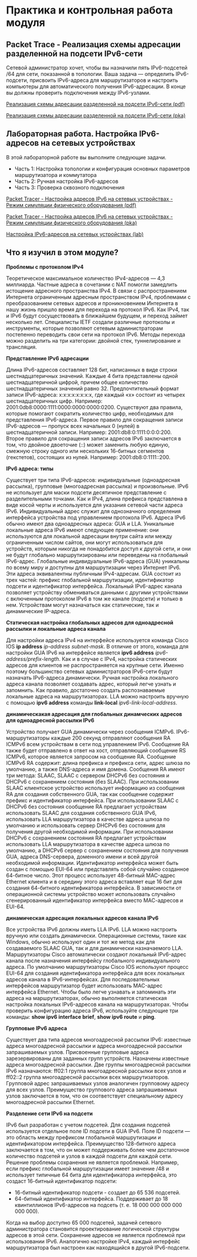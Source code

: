 #  Практика и контрольная работа модуля

<!-- 12.9.1 -->
## Packet Trace - Реализация схемы адресации разделенной на подсети IPv6-сети

Сетевой администратор хочет, чтобы вы назначили пять IPv6-подсетей /64 для сети, показанной в топологии. Ваша задача — определить IPv6-подсети, присвоить IPv6-адреса для маршрутизаторов и настроить компьютеры для автоматического получения IPv6-адресации. В конце вы должны проверить подключения между IPv6-узлами.

[Реализация схемы адресации разделенной на подсети IPv6-сети (pdf)](./assets/12.9.1-packet-tracer---implement-a-subnetted-ipv6-addressing-scheme.pdf)

[Реализация схемы адресации разделенной на подсети IPv6-сети (pka)](./assets/12.9.1-packet-tracer---implement-a-subnetted-ipv6-addressing-scheme.pka)

<!-- 12.9.2 -->
## Лабораторная работа. Настройка IPv6-адресов на сетевых устройствах

В этой лабораторной работе вы выполните следующие задачи.

* Часть 1: Настройка топологии и конфигурация основных параметров маршрутизатора и коммутатора
* Часть 2: Ручная настройка IPv6-адресов
* Часть 3: Проверка сквозного подключения

[Packet Tracer - Настройка адресов IPv6 на сетевых устройствах - Режим симуляции физического оборудования (pdf)](./assets/12.9.2-packet-tracer---configure-ipv6-addresses-on-network-devices---physical-mode.pdf)

[Packet Tracer - Настройка адресов IPv6 на сетевых устройствах - Режим симуляции физического оборудования (pka)](./assets/12.9.2-packet-tracer---configure-ipv6-addresses-on-network-devices---physical-mode.pka)

[Настройка IPv6-адресов на сетевых устройствах (lab)](./assets/12.9.2-lab---configure-ipv6-addresses-on-network-devices.pdf)

<!-- 12.9.3 -->
##  Что я изучил в этом модуле?

**Проблемы с протоколом IPv4**

Теоретическое максимальное количество IPv4-адресов — 4,3 миллиарда. Частные адреса в сочетании с NAT помогли замедлить истощение адресного пространства IPv4. В связи с распространением Интернета ограниченным адресным пространством IPv4, проблемами с преобразованием сетевых адресов и проникновением Интернета в нашу жизнь пришло время для перехода на протокол IPv6. Как IPv4, так и IPv6 будут сосуществовать в ближайшем будущем, и переход займет несколько лет. Специалисты IETF создали различные протоколы и инструменты, которые позволяют сетевым администраторам постепенно переводить свои сети на протокол IPv6. Методы перехода можно разделить на три категории: двойной стек, туннелирование и трансляция.

**Представление IPv6 адресации**

Длина IPv6-адресов составляет 128 бит, написанных в виде строки шестнадцатеричных значений. Каждые 4 бита представлены одной шестнадцатеричной цифрой, причем общее количество шестнадцатеричных значений равно 32. Предпочтительный формат записи IPv6-адреса: x\:x\:x\:x\:x\:x\:x\:x, где каждый «x» состоит из четырех шестнадцатеричных цифр. Например: 2001:0db8:0000:1111:0000:0000:0000:0200. Существуют два правила, которые помогают сократить количество цифр, необходимых для представления IPv6-адреса. Первое правило для сокращения записи IPv6-адресов — пропуск всех начальных 0 (нулей) в шестнадцатеричной записи. Например: 2001:db8:0:1111:0:0:0:200. Второе правило для сокращения записи адресов IPv6 заключается в том, что двойное двоеточие (::) может заменить любую единую, смежную строку одного или нескольких 16-битных сегментов (гекстетов), состоящих из нулей.  Например: 2001:db8:0:1111::200.

**IPv6 адреса: типы**

Существует три типа IPv6-адресов: индивидуальные (одноадресная рассылка), групповые (многоадресная рассылка) и произвольные. IPv6 не использует для маски подсети десятичное представление с разделительными точками. Как и IPv4, длина префикса представлена в виде косой черты и используется для указания сетевой части адреса IPv6. Индивидуальный адрес служит для однозначного определения интерфейса устройства под управлением протокола IPv6. Адреса IPv6 обычно имеют два одноадресных адреса: GUA и LLA. Уникальные локальные адреса IPv6 имеют следующее применение: они используются для локальной адресации внутри сайта или между ограниченным числом сайтов, они могут использоваться для устройств, которым никогда не понадобится доступ к другой сети, и они не будут глобально маршрутизированы или переведены на глобальный IPv6-адрес. Глобальные индивидуальные IPv6-адреса (GUA) уникальны по всему миру и доступны для маршрутизации через Интернет IPv6. Эти адреса эквивалентны публичным IPv4-адресам. GUA состоит из трех частей: префикс глобальной маршрутизации, идентификатор подсети и идентификатор интерфейса. Локальный IPv6-адрес канала позволяет устройству обмениваться данными с другими устройствами с включенным протоколом IPv6 в том же канале (подсети) и только в нем. Устройствам могут назначаться как статические, так и динамические IP-адреса.

**Статическая настройка глобальных адресов для одноадресной рассылки и локальные адреса канала**

Для настройки адреса IPv4 на интерфейсе используется команда Cisco IOS **ip address** _ip-address subnet-mask_. В отличие от этого, команда для настройки GUA IPv6 на интерфейсе является **ipv6 address** _ipv6-address/prefix-length_. Как и в случае с IPv4, настройка статических адресов для клиентов не распространяется на крупные сети. Именно поэтому большинство сетевых администраторов IPv6-сети будут назначать IPv6-адреса динамически. Ручная настройка локального адреса канала позволяет создавать адрес, который легче узнать и запомнить. Как правило, достаточно создать распознаваемые локальные адреса на маршрутизаторах. LLA можно настроить вручную с помощью **ipv6 address** команды **link-local** _ipv6-link-local-address_.

**динамическакая адресация для глобальных динамческих адресов для одноадресной рассылки IPv6**

Устройство получает GUA динамически через сообщения ICMPv6. IPv6-маршрутизаторы каждые 200 секунд отправляют сообщения RA ICMPv6 всем устройствам в сети под управлением IPv6. Сообщение RA также будет отправлено в ответ на хост, отправляющий сообщение RS ICMPv6, которое является запросом на сообщение RA. Сообщение ICMPv6 RA содержит: длина префикса и префикса сети, адрес шлюза по умолчанию, а также DNS-адреса и имя домена. Сообщения RA имеют три метода: SLAAC, SLAAC с сервером DHCPv6 без состояния и DHCPv6 с сохранением состояния (без SLAAC). При использовании SLAAC клиентское устройство использует информацию из сообщения RA для создания собственного GUA, так как сообщение содержит префикс и идентификатор интерфейса. При использовании SLAAC с DHCPv6 без состояния сообщение RA предлагает устройствам использовать SLAAC для создания собственного GUA IPv6, использовать LLA маршрутизатора в качестве адреса шлюза по умолчанию и использовать сервер DHCPv6 без состояния для получения другой необходимой информации. При использовании DHCPv6 с сохранением состояния RA предлагает устройствам использовать LLA маршрутизатора в качестве адреса шлюза по умолчанию, а DHCPv6 сервер с сохранением состояния для получения GUA, адреса DNS-сервера, доменного имени и всей другой необходимой информации. Идентификатор интерфейса может быть создан с помощью EUI-64 или представлять собой случайно созданное 64-битное число. Этот процесс использует 48-битный MAC-адрес Ethernet клиента и в середину этого адреса вставляет еще 16 бит для создания 64-битного идентификатора интерфейса. В зависимости от операционной системы устройство может использовать случайно сгенерированный идентификатор интерфейса вместо МАС-адресов и EUI-64.

**динамическая адресация локальных адресов канала IPv6**

Все устройства IPv6 должны иметь  LLA IPv6. LLA можно настроить вручную или создать динамически. Операционные системы, такие как Windows, обычно используют один и тот же метод как для создаваемого SLAAC GUA, так и для динамически назначаемого LLA. Маршрутизаторы Cisco автоматически создают локальный IPv6-адрес канала после назначения интерфейсу глобального индивидуального адреса. По умолчанию маршрутизаторы Cisco IOS используют процесс EUI-64 для создания идентификатора интерфейса для всех локальных адресов канала в IPv6-интерфейсах. Для последовательных интерфейсов маршрутизатор будет использовать MAC-адрес интерфейса Ethernet. Чтобы было легче узнавать и запоминать эти адреса на маршрутизаторах, обычно выполняется статическая настройка локальных IPv6-адресов канала на маршрутизаторах. Чтобы проверить конфигурацию адреса IPv6, используйте следующие три команды: **show ipv6 interface brief**, **show ipv6 route** и **ping**.

**Групповые IPv6 адреса**

Существует два типа адресов многоадресной рассылки IPv6: известные адреса многоадресной рассылки и адреса многоадресной рассылки запрашиваемых узлов. Присвоенные групповые адреса зарезервированы для заданных групп устройств. Назначены известные адреса многоадресной рассылки. Две группы многоадресной рассылки IPv6 назначаются: ff02:1 группа многоадресной рассылки всех узлов и ff02::2 группа многоадресной рассылки всех маршрутизаторов. Групповой адрес запрашиваемых узлов аналогичен групповому адресу для всех узлов. Преимущество группового адреса запрашиваемых узлов заключается в том, что он соответствует специальному адресу многоадресной рассылки Ethernet.

**Разделение сети IPv6 на подсети**

IPv6 был разработан с учетом подсетей. Для создания подсетей используется отдельное поле ID подсети в GUA IPv6. Поле ID подсети — это область между префиксом глобальной маршрутизации и идентификатором интерфейса. Преимущество 128-битного адреса заключается в том, что он может поддерживать более чем достаточное количество подсетей и узлов в каждой подсети для каждой сети. Решение проблемы сохранения не является проблемой. Например, если префикс глобальной маршрутизации имеет значение /48 и использует типичные 64 бита для идентификатора интерфейса, это создаст 16-битный идентификатор подсети:

* 16-битный идентификатор подсети - создает до 65 536 подсетей.
* 64-битный идентификатор интерфейса. Поддерживает до 18 квинтиллионов IPv6-адресов на подсеть (т. е. 18 000 000 000 000 000 000).

Когда на выбор доступно 65 000 подсетей, задачей сетевого администратора становится проектирование логической структуры адресов в этой сети. Сохранение адресов не является проблемой при использовании IPv6. Аналогично настройке IPv4, каждый интерфейс маршрутизатора был настроен как находящийся в другой IPv6-подсети.

<!-- 12.9.4 -->
<!-- quiz -->

